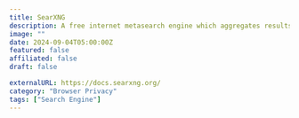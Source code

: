 ```yaml
---
title: SearXNG
description: A free internet metasearch engine which aggregates results from more than 70 search services.
image: ""
date: 2024-09-04T05:00:00Z
featured: false
affiliated: false
draft: false

externalURL: https://docs.searxng.org/
category: "Browser Privacy"
tags: ["Search Engine"]
---
```

